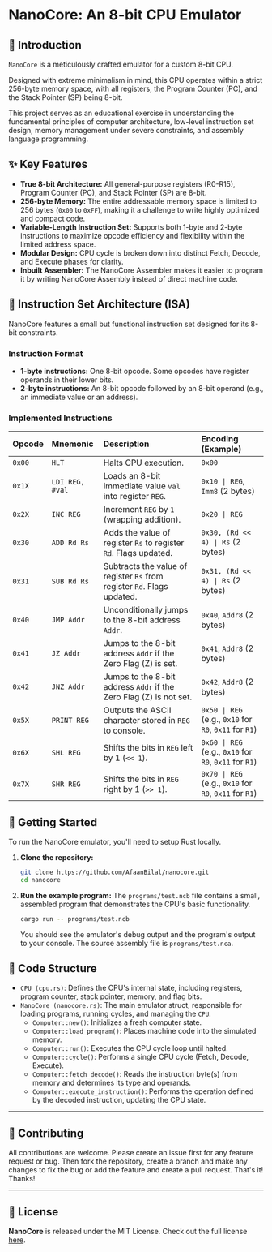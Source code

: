 # NanoCore: An 8-bit CPU Emulator

[](https://opensource.org/licenses/MIT)

## 🌟 Introduction

`NanoCore` is a meticulously crafted emulator for a custom 8-bit CPU.

Designed with extreme minimalism in mind, this CPU operates within a strict 256-byte memory space, with all registers, the Program Counter (PC), and the Stack Pointer (SP) being 8-bit.

This project serves as an educational exercise in understanding the fundamental principles of computer architecture, low-level instruction set design, memory management under severe constraints, and assembly language programming.

## ✨ Key Features

  * **True 8-bit Architecture:** All general-purpose registers (R0-R15), Program Counter (PC), and Stack Pointer (SP) are 8-bit.
  * **256-byte Memory:** The entire addressable memory space is limited to 256 bytes (`0x00` to `0xFF`), making it a challenge to write highly optimized and compact code.
  * **Variable-Length Instruction Set:** Supports both 1-byte and 2-byte instructions to maximize opcode efficiency and flexibility within the limited address space.
  * **Modular Design:** CPU cycle is broken down into distinct Fetch, Decode, and Execute phases for clarity.
  * **Inbuilt Assembler:** The NanoCore Assembler makes it easier to program it by writing NanoCore Assembly instead of direct machine code.

## 🧮 Instruction Set Architecture (ISA)

NanoCore features a small but functional instruction set designed for its 8-bit constraints.

### Instruction Format

  * **1-byte instructions:** One 8-bit opcode. Some opcodes have register operands in their lower bits.
  * **2-byte instructions:** An 8-bit opcode followed by an 8-bit operand (e.g., an immediate value or an address).

### Implemented Instructions

| Opcode | Mnemonic        | Description                                                             | Encoding (Example)                                     |
| :----- | :-------------- | :---------------------------------------------------------------------- | :----------------------------------------------------- |
| `0x00` | `HLT`           | Halts CPU execution.                                                    | `0x00`                                                 |
| `0x1X` | `LDI REG, #val` | Loads an 8-bit immediate value `val` into register `REG`.               | `0x10 \| REG`, `Imm8` (2 bytes)                        |
| `0x2X` | `INC REG`       | Increment `REG` by `1` (wrapping addition).                             | `0x20 \| REG`                                          |
| `0x30` | `ADD Rd Rs`     | Adds the value of register `Rs` to register `Rd`. Flags updated.        | `0x30, (Rd << 4) \| Rs` (2 bytes)                      |
| `0x31` | `SUB Rd Rs`     | Subtracts the value of register `Rs` from register `Rd`. Flags updated. | `0x31, (Rd << 4) \| Rs` (2 bytes)                      |
| `0x40` | `JMP Addr`      | Unconditionally jumps to the 8-bit address `Addr`.                      | `0x40`, `Addr8` (2 bytes)                              |
| `0x41` | `JZ Addr`       | Jumps to the 8-bit address `Addr` if the Zero Flag (Z) is set.          | `0x41`, `Addr8` (2 bytes)                              |
| `0x42` | `JNZ Addr`      | Jumps to the 8-bit address `Addr` if the Zero Flag (Z) is not set.      | `0x42`, `Addr8` (2 bytes)                              |
| `0x5X` | `PRINT REG`     | Outputs the ASCII character stored in `REG` to console.                 | `0x50 \| REG` (e.g., `0x10` for `R0`, `0x11` for `R1`) |
| `0x6X` | `SHL REG`       | Shifts the bits in `REG` left by 1 (`<< 1`).                            | `0x60 \| REG` (e.g., `0x10` for `R0`, `0x11` for `R1`) |
| `0x7X` | `SHR REG`       | Shifts the bits in `REG` right by 1 (`>> 1`).                           | `0x70 \| REG` (e.g., `0x10` for `R0`, `0x11` for `R1`) |

## 🚀 Getting Started

To run the NanoCore emulator, you'll need to setup Rust locally.

1.  **Clone the repository:**
    ```bash
    git clone https://github.com/AfaanBilal/nanocore.git
    cd nanocore
    ```
2.  **Run the example program:**
    The `programs/test.ncb` file contains a small, assembled program that demonstrates the CPU's basic functionality.
    ```bash
    cargo run -- programs/test.ncb
    ```
    You should see the emulator's debug output and the program's output to your console. The source assembly file is `programs/test.nca`.

## 📂 Code Structure

  * `CPU (cpu.rs)`: Defines the CPU's internal state, including registers, program counter, stack pointer, memory, and flag bits.
  * `NanoCore (nanocore.rs)`: The main emulator struct, responsible for loading programs, running cycles, and managing the `CPU`.
      * `Computer::new()`: Initializes a fresh computer state.
      * `Computer::load_program()`: Places machine code into the simulated memory.
      * `Computer::run()`: Executes the CPU cycle loop until halted.
      * `Computer::cycle()`: Performs a single CPU cycle (Fetch, Decode, Execute).
      * `Computer::fetch_decode()`: Reads the instruction byte(s) from memory and determines its type and operands.
      * `Computer::execute_instruction()`: Performs the operation defined by the decoded instruction, updating the CPU state.

---

## 🤝 Contributing

All contributions are welcome. Please create an issue first for any feature request
or bug. Then fork the repository, create a branch and make any changes to fix the bug
or add the feature and create a pull request. That's it!
Thanks!

---

## 📄 License

**NanoCore** is released under the MIT License.
Check out the full license [here](LICENSE).
